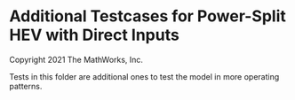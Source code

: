 # Additional Testcases for Power-Split HEV with Direct Inputs

Copyright 2021 The MathWorks, Inc.

Tests in this folder are additional ones to test the model
in more operating patterns.
